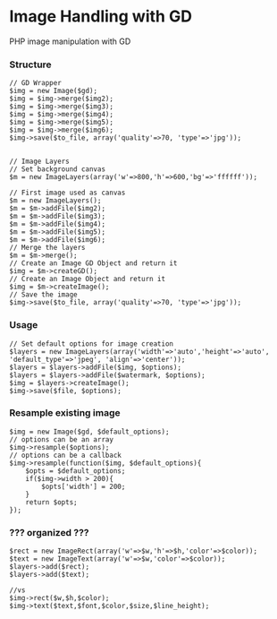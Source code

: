 Image Handling with GD
=======

PHP image manipulation with GD



### Structure

    // GD Wrapper
    $img = new Image($gd);
    $img = $img->merge($img2);
    $img = $img->merge($img3);
    $img = $img->merge($img4);
    $img = $img->merge($img5);
    $img = $img->merge($img6);
    $img->save($to_file, array('quality'=>70, 'type'=>'jpg'));


    // Image Layers
    // Set background canvas
    $m = new ImageLayers(array('w'=>800,'h'=>600,'bg'=>'ffffff'));
    
    // First image used as canvas
    $m = new ImageLayers();
    $m = $m->addFile($img2);
    $m = $m->addFile($img3);
    $m = $m->addFile($img4);
    $m = $m->addFile($img5);
    $m = $m->addFile($img6);
    // Merge the layers
    $m = $m->merge();
    // Create an Image GD Object and return it
    $img = $m->createGD();
    // Create an Image Object and return it
    $img = $m->createImage();
    // Save the image
    $img->save($to_file, array('quality'=>70, 'type'=>'jpg'));
    
    

### Usage
    
    // Set default options for image creation
    $layers = new ImageLayers(array('width'=>'auto','height'=>'auto', 'default_type'=>'jpeg', 'align'=>'center'));
    $layers = $layers->addFile($img, $options);
    $layers = $layers->addFile($watermark, $options);
    $img = $layers->createImage();
    $img->save($file, $options);
    
### Resample existing image

    $img = new Image($gd, $default_options);
    // options can be an array
    $img->resample($options);
    // options can be a callback
    $img->resample(function($img, $default_options){
        $opts = $default_options;
        if($img->width > 200){
            $opts['width'] = 200;
        }
        return $opts;
    });


### ??? organized ???

    $rect = new ImageRect(array('w'=>$w,'h'=>$h,'color'=>$color));
    $text = new ImageText(array('w'=>$w,'color'=>$color));
    $layers->add($rect);
    $layers->add($text);
    
    //vs
    $img->rect($w,$h,$color);
    $img->text($text,$font,$color,$size,$line_height);
    
